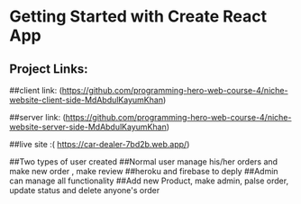 # Getting Started with Create React App

## Project Links:
##client link: (https://github.com/programming-hero-web-course-4/niche-website-client-side-MdAbdulKayumKhan)

##server link: (https://github.com/programming-hero-web-course-4/niche-website-server-side-MdAbdulKayumKhan)

##live site :( https://car-dealer-7bd2b.web.app/)

##Two types of user created 
##Normal user manage his/her orders and make new order , make review 
##heroku and firebase to deply 
##Admin can manage all functionality 
##Add new Product, make admin, palse order, update status and delete anyone's order
